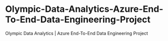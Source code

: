 # Olympic-Data-Analytics-Azure-End-To-End-Data-Engineering-Project
Olympic Data Analytics | Azure End-To-End Data Engineering Project
